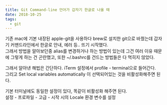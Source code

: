 ```yaml
---
title: Git Command-line 언어가 갑자기 한글로 나올 때
date: 2018-10-25
tags:
  - git
---
```


기존 mac에 기본 내장된 apple-git을 사용하다 brew로 설치한 git으로 바꿨는데 갑자기 커맨드라인에서 한글로 안내, 에러 등.. 뜨기 시작했다.  
그래서 방법을 알아보던중 alias를 변경하거나 하는 방법이 있는데 그건 여러 이유 때문에 그렇게 하는 건 곤란했고, 또한 ~/.bashrc를 건드는 방법들은 다 먹히지 않았다.

그래서 알아낸 해법은 간단하다. iTerm 설정에서 profile - terminal으로 들어간다.  
그리고 Set local variables automatically 이 선택되어있는 것을 비활성화해주면 된다.

기본 터미널에도 동일한 설정이 있다, 똑같이 비활성화 해주면 된다.  
설정 - 프로파일 - 고급 - 시작 시의 Locale 환경 변수를 설정
